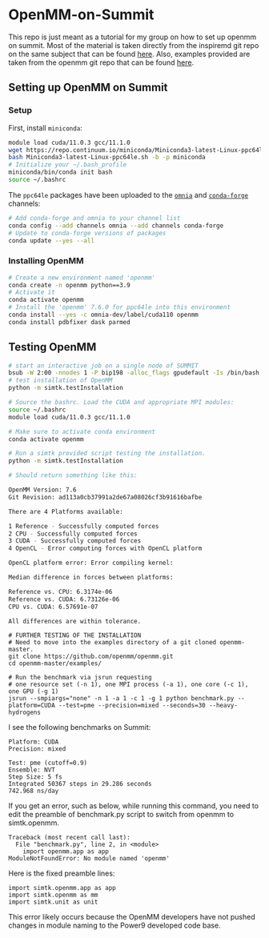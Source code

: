 # OpenMM-on-Summit

This repo is just meant as a tutorial for my group on how to set up openmm on summit.
Most of the material is taken directly from the inspiremd git repo on the same subject that can be found [here](https://github.com/inspiremd/conda-recipes-summit).
Also, examples provided are taken from the openmm git repo that can be found [here](https://github.com/openmm/openmm).

## Setting up OpenMM on Summit

### Setup

First, install `miniconda`:
```bash
module load cuda/11.0.3 gcc/11.1.0
wget https://repo.continuum.io/miniconda/Miniconda3-latest-Linux-ppc64le.sh
bash Miniconda3-latest-Linux-ppc64le.sh -b -p miniconda
# Initialize your ~/.bash_profile
miniconda/bin/conda init bash
source ~/.bashrc
```

The `ppc64le` packages have been uploaded to the [`omnia`](https://anaconda.org/omnia) and [`conda-forge`](https://anaconda.org/conda-forge) channels:
```bash
# Add conda-forge and omnia to your channel list
conda config --add channels omnia --add channels conda-forge
# Update to conda-forge versions of packages
conda update --yes --all
```
### Installing OpenMM

```bash
# Create a new environment named 'openmm'
conda create -n openmm python==3.9
# Activate it
conda activate openmm
# Install the 'openmm' 7.6.0 for ppc64le into this environment
conda install --yes -c omnia-dev/label/cuda110 openmm
conda install pdbfixer dask parmed
```

## Testing OpenMM

```bash
# start an interactive job on a single node of SUMMIT
bsub -W 2:00 -nnodes 1 -P bip198 -alloc_flags gpudefault -Is /bin/bash
# test installation of OpenMM
python -m simtk.testInstallation

# Source the bashrc. Load the CUDA and appropriate MPI modules:
source ~/.bashrc
module load cuda/11.0.3 gcc/11.1.0

# Make sure to activate conda environment
conda activate openmm

# Run a simtk provided script testing the installation.
python -m simtk.testInstallation

# Should return something like this:

OpenMM Version: 7.6
Git Revision: ad113a0cb37991a2de67a08026cf3b91616bafbe

There are 4 Platforms available:

1 Reference - Successfully computed forces
2 CPU - Successfully computed forces
3 CUDA - Successfully computed forces
4 OpenCL - Error computing forces with OpenCL platform

OpenCL platform error: Error compiling kernel: 

Median difference in forces between platforms:

Reference vs. CPU: 6.3174e-06
Reference vs. CUDA: 6.73126e-06
CPU vs. CUDA: 6.57691e-07

All differences are within tolerance.
```

```
# FURTHER TESTING OF THE INSTALLATION
# Need to move into the examples directory of a git cloned openmm-master. 
git clone https://github.com/openmm/openmm.git
cd openmm-master/examples/

# Run the benchmark via jsrun requesting
# one resource set (-n 1), one MPI process (-a 1), one core (-c 1), one GPU (-g 1)
jsrun --smpiargs="none" -n 1 -a 1 -c 1 -g 1 python benchmark.py --platform=CUDA --test=pme --precision=mixed --seconds=30 --heavy-hydrogens
```
I see the following benchmarks on Summit:
```
Platform: CUDA
Precision: mixed

Test: pme (cutoff=0.9)
Ensemble: NVT
Step Size: 5 fs
Integrated 50367 steps in 29.286 seconds
742.968 ns/day
```

If you get an error, such as below, while running this command, you need to edit the preamble of benchmark.py script to switch from openmm to simtk.openmm.
```
Traceback (most recent call last):
  File "benchmark.py", line 2, in <module>
    import openmm.app as app
ModuleNotFoundError: No module named 'openmm'
```

Here is the fixed preamble lines:
```
import simtk.openmm.app as app
import simtk.openmm as mm
import simtk.unit as unit
```

This error likely occurs because the OpenMM developers have not pushed changes in module naming to the Power9 developed code base. 

